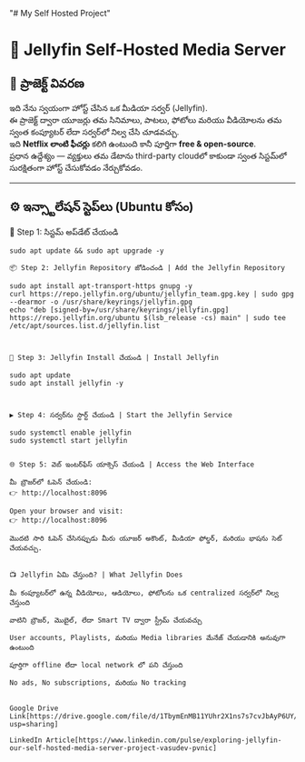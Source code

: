 "# My Self Hosted Project" 
# 🧩 Jellyfin Self-Hosted Media Server

## 📘 ప్రాజెక్ట్ వివరణ  
ఇది నేను స్వయంగా హోస్ట్ చేసిన ఒక మీడియా సర్వర్ (Jellyfin).  
ఈ ప్రాజెక్ట్ ద్వారా యూజర్లు తమ సినిమాలు, పాటలు, ఫోటోలు మరియు వీడియోలను తమ స్వంత కంప్యూటర్ లేదా సర్వర్‌లో నిల్వ చేసి చూడవచ్చు.  
ఇది **Netflix లాంటి ఫీచర్లు** కలిగి ఉంటుంది కానీ పూర్తిగా **free & open-source**.  
ప్రధాన ఉద్దేశ్యం — వ్యక్తులు తమ డేటాను third-party cloudలో కాకుండా స్వంత సిస్టమ్‌లో సురక్షితంగా హోస్ట్ చేసుకోవడం నేర్చుకోవడం.

---

## ⚙️ ఇన్స్టాలేషన్ స్టెప్‌లు (Ubuntu కోసం)

🧱 Step 1: సిస్టమ్ అప్‌డేట్ చేయండి
```
sudo apt update && sudo apt upgrade -y

📦 Step 2: Jellyfin Repository జోడించండి | Add the Jellyfin Repository

sudo apt install apt-transport-https gnupg -y
curl https://repo.jellyfin.org/ubuntu/jellyfin_team.gpg.key | sudo gpg --dearmor -o /usr/share/keyrings/jellyfin.gpg
echo "deb [signed-by=/usr/share/keyrings/jellyfin.gpg] https://repo.jellyfin.org/ubuntu $(lsb_release -cs) main" | sudo tee /etc/apt/sources.list.d/jellyfin.list



🧱 Step 3: Jellyfin Install చేయండి | Install Jellyfin

sudo apt update
sudo apt install jellyfin -y



▶ Step 4: సర్వర్‌ను స్టార్ట్ చేయండి | Start the Jellyfin Service

sudo systemctl enable jellyfin
sudo systemctl start jellyfin


🌐 Step 5: వెబ్ ఇంటర్‌ఫేస్ యాక్సెస్ చేయండి | Access the Web Interface

మీ బ్రౌజర్‌లో ఓపెన్ చేయండి:
👉 http://localhost:8096

Open your browser and visit:
👉 http://localhost:8096

మొదటి సారి ఓపెన్ చేసినప్పుడు మీరు యూజర్ అకౌంట్, మీడియా ఫోల్డర్, మరియు భాషను సెట్ చేయవచ్చు.


📺 Jellyfin ఏమి చేస్తుంది? | What Jellyfin Does

మీ కంప్యూటర్‌లో ఉన్న వీడియోలు, ఆడియోలు, ఫోటోలను ఒక centralized సర్వర్‌లో నిల్వ చేస్తుంది

వాటిని బ్రౌజర్, మొబైల్, లేదా Smart TV ద్వారా స్ట్రీమ్ చేయవచ్చు

User accounts, Playlists, మరియు Media libraries మేనేజ్ చేయడానికి అనువుగా ఉంటుంది

పూర్తిగా offline లేదా local network లో పని చేస్తుంది

No ads, No subscriptions, మరియు No tracking


Google Drive Link[https://drive.google.com/file/d/1TbymEnMB11YUhr2X1ns7s7cvJbAyP6UY/view?usp=sharing]

LinkedIn Article[https://www.linkedin.com/pulse/exploring-jellyfin-our-self-hosted-media-server-project-vasudev-pvnic]
